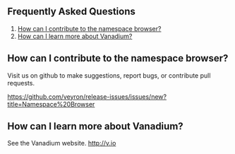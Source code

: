 Frequently Asked Questions
--------------------------

1. [How can I contribute to the namespace browser?](#/help/faq/1)
2. [How can I learn more about Vanadium?](#/help/faq/2)

How can I contribute to the namespace browser?<a name="1"></a>
----------------------------------------------

Visit us on github to make suggestions, report bugs, or contribute pull
requests.

https://github.com/veyron/release-issues/issues/new?title=Namespace%20Browser

How can I learn more about Vanadium?<a name="2"></a>
------------------------------------

See the Vanadium website. http://v.io

